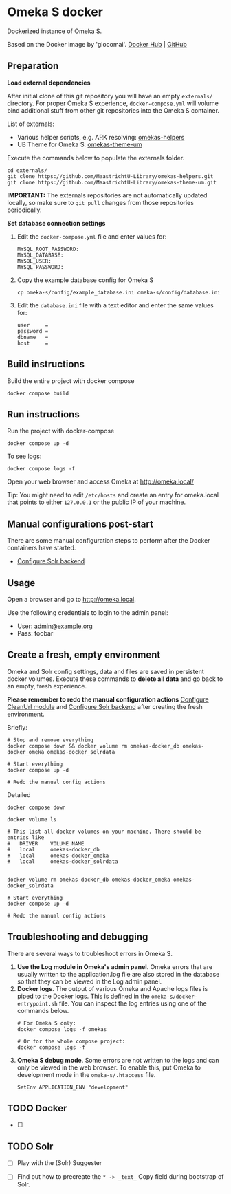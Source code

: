 # Omeka S docker
Dockerized instance of Omeka S.

Based on the Docker image by 'giocomai'. [Docker Hub](https://hub.docker.com/r/giocomai/omeka-s-docker) | [GitHub](https://github.com/giocomai/omeka-s-docker)


## Preparation

**Load external dependencies**

After initial clone of this git repository you will have an empty `externals/` directory.
For proper Omeka S experience, `docker-compose.yml` will volume bind additional stuff from other git repositories into the Omeka S container. 

List of externals:

- Various helper scripts, e.g. ARK resolving: [omekas-helpers](https://github.com/MaastrichtU-Library/omekas-helpers.git)
- UB Theme for Omeka S: [omekas-theme-um](https://github.com/MaastrichtU-Library/omekas-theme-um.git)

Execute the commands below to populate the externals folder.
```
cd externals/
git clone https://github.com/MaastrichtU-Library/omekas-helpers.git
git clone https://github.com/MaastrichtU-Library/omekas-theme-um.git
```
**IMPORTANT:** The externals repositories are not automatically updated locally, so make sure to `git pull` changes 
from those repositories periodically.


**Set database connection settings**

1. Edit the `docker-compose.yml` file and enter values for:
    ```
    MYSQL_ROOT_PASSWORD:
    MYSQL_DATABASE: 
    MYSQL_USER:
    MYSQL_PASSWORD:
    ```

1. Copy the example database config for Omeka S
    ```
    cp omeka-s/config/example_database.ini omeka-s/config/database.ini
    ```

1. Edit the `database.ini` file with a text editor and enter the same values for:
    ```
    user     = 
    password = 
    dbname   = 
    host     = 
    ```

## Build instructions
Build the entire project with docker compose
```
docker compose build
```

## Run instructions
Run the project with docker-compose
```
docker compose up -d
```

To see logs:
```
docker compose logs -f
```

Open your web browser and access Omeka at http://omeka.local/ 

Tip: You might need to edit `/etc/hosts` and create an entry for omeka.local that points to either `127.0.0.1` or the public IP of your machine.


## Manual configurations post-start
There are some manual configuration steps to perform after the Docker containers have started.
- [Configure Solr backend](README-02-Solr.md)


## Usage
Open a browser and go to http://omeka.local.

Use the following credentials to login to the admin panel:
- User: admin@example.org
- Pass: foobar


## Create a fresh, empty environment
Omeka and Solr config settings, data and files are saved in persistent docker volumes. Execute these commands to **delete all data** and go back to an empty, fresh experience.

**Please remember to redo the manual configuration actions** [Configure CleanUrl module](README-01-CleanUrl.md) and [Configure Solr backend](README-02-Solr.md)
after creating the fresh environment.

Briefly:
```
# Stop and remove everything
docker compose down && docker volume rm omekas-docker_db omekas-docker_omeka omekas-docker_solrdata

# Start everything
docker compose up -d

# Redo the manual config actions
```

Detailed
```
docker compose down

docker volume ls

# This list all docker volumes on your machine. There should be entries like 
#   DRIVER    VOLUME NAME
#   local     omekas-docker_db
#   local     omekas-docker_omeka
#   local     omekas-docker_solrdata


docker volume rm omekas-docker_db omekas-docker_omeka omekas-docker_solrdata

# Start everything
docker compose up -d

# Redo the manual config actions
```


## Troubleshooting and debugging
There are several ways to troubleshoot errors in Omeka S.

1. **Use the Log module in Omeka's admin panel**. Omeka errors that are usually written to the application.log file are also stored in the database so that they can be viewed in the Log admin panel.
1. **Docker logs**. The output of various Omeka and Apache logs files is piped to the Docker logs. This is defined in the `omeka-s/docker-entrypoint.sh` file. You can inspect the log entries using one of the commands below.
    ```
    # For Omeka S only:
    docker compose logs -f omekas

    # Or for the whole compose project:
    docker compose logs -f
    ```
1. **Omeka S debug mode**. Some errors are not written to the logs and can only be viewed in the web browser. To enable this, put Omeka to development mode in the `omeka-s/.htaccess` file.
    ```
    SetEnv APPLICATION_ENV "development"
    ```


## TODO Docker
- [ ] 

## TODO Solr
- [ ] Play with the (Solr) Suggester
- [ ] Find out how to precreate the `* -> _text_` Copy field during bootstrap of Solr.

